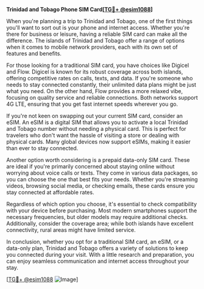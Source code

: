 **Trinidad and Tobago Phone SIM Card[[TG💪+ @esim1088](https://t.me/s/esim1088)]**

When you're planning a trip to Trinidad and Tobago, one of the first things you'll want to sort out is your phone and internet access. Whether you're there for business or leisure, having a reliable SIM card can make all the difference. The islands of Trinidad and Tobago offer a range of options when it comes to mobile network providers, each with its own set of features and benefits.

For those looking for a traditional SIM card, you have choices like Digicel and Flow. Digicel is known for its robust coverage across both islands, offering competitive rates on calls, texts, and data. If you're someone who needs to stay connected constantly, their unlimited data plans might be just what you need. On the other hand, Flow provides a more relaxed vibe, focusing on quality service and reliable connections. Both networks support 4G LTE, ensuring that you get fast internet speeds wherever you go.

If you're not keen on swapping out your current SIM card, consider an eSIM. An eSIM is a digital SIM that allows you to activate a local Trinidad and Tobago number without needing a physical card. This is perfect for travelers who don't want the hassle of visiting a store or dealing with physical cards. Many global devices now support eSIMs, making it easier than ever to stay connected.

Another option worth considering is a prepaid data-only SIM card. These are ideal if you're primarily concerned about staying online without worrying about voice calls or texts. They come in various data packages, so you can choose the one that best fits your needs. Whether you're streaming videos, browsing social media, or checking emails, these cards ensure you stay connected at affordable rates.

Regardless of which option you choose, it's essential to check compatibility with your device before purchasing. Most modern smartphones support the necessary frequencies, but older models may require additional checks. Additionally, consider the coverage area; while both islands have excellent connectivity, rural areas might have limited service.

In conclusion, whether you opt for a traditional SIM card, an eSIM, or a data-only plan, Trinidad and Tobago offers a variety of solutions to keep you connected during your visit. With a little research and preparation, you can enjoy seamless communication and internet access throughout your stay. 

[[TG💪+ @esim1088](https://t.me/s/esim1088) ![Image](https://i.postimg.cc/Y0z9fWf4/image.png)]